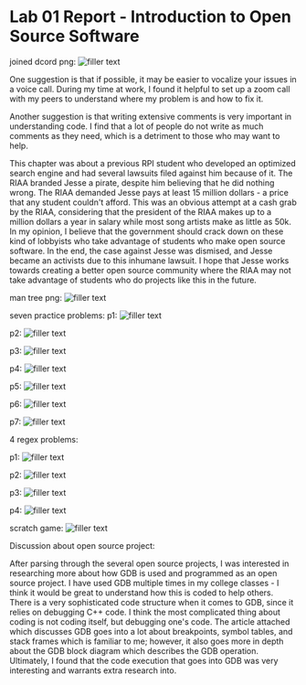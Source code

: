 # Lab 01 Report - Introduction to Open Source Software

joined dcord png:
![filler text](ossdcordjoin.png)

One suggestion is that if possible, it may be easier to vocalize your issues in a voice call. During my time at work, I found it helpful to set up a zoom call with my peers to understand where my problem is and how to fix it. 

Another suggestion is that writing extensive comments is very important in understanding code. I find that a lot of people do not write as much comments as they need, which is a detriment to those who may want to help.

This chapter was about a previous RPI student who developed an optimized search engine and had several lawsuits filed against him because of it. The RIAA branded Jesse a pirate, despite him believing that he did nothing wrong. The RIAA demanded Jesse pays at least 15 million dollars - a price that any student couldn't afford. This was an obvious attempt at a cash grab by the RIAA, considering that the president of the RIAA makes up to a million dollars a year in salary while most song artists make as little as 50k. In my opinion, I believe that the government should crack down on these kind of lobbyists who take advantage of students who make open source software. In the end, the case against Jesse was dismised, and Jesse became an activists due to this inhumane lawsuit. I hope that Jesse works towards creating a better open source community where the RIAA may not take advantage of students who do projects like this in the future. 

man tree png:
![filler text](osstree.png)

seven practice problems:
p1:
![filler text](ossp1.png)

p2:
![filler text](ossp2.png)

p3:
![filler text](ossp3.png)

p4:
![filler text](ossp4.png)

p5:
![filler text](ossp5.png)

p6:
![filler text](ossp6.png)

p7:
![filler text](ossp7.png)

4 regex problems:

p1:
![filler text](ossregp1.png)

p2:
![filler text](ossregp2.png)

p3:
![filler text](ossregp3.png)

p4:
![filler text](ossregp4.png)

scratch game:
![filler text](ossscratchgame.png)

Discussion about open source project:

After parsing through the several open source projects, I was interested in researching more about how GDB is used and programmed as an open source project. I have used GDB multiple times in my college classes - I think it would be great to understand how this is coded to help others. There is a very sophisticated code structure when it comes to GDB, since it relies on debugging C++ code. I think the most complicated thing about coding is not coding itself, but debugging one's code. The article attached which discusses GDB goes into a lot about breakpoints, symbol tables, and stack frames which is familiar to me; however, it also goes more in depth about the GDB block diagram which describes the GDB operation. Ultimately, I found that the code execution that goes into GDB was very interesting and warrants extra research into.

